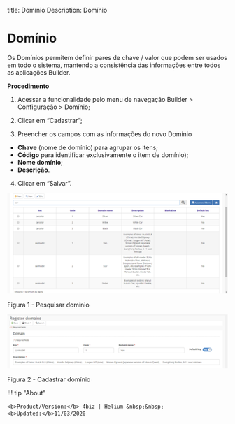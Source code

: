 title: Domínio
Description: Domínio
# Domínio

Os Domínios permitem definir pares de chave / valor que podem ser usados em todo o sistema, mantendo a consistência das informações entre todos as aplicações Builder.

**Procedimento**

1.	Acessar a funcionalidade pelo menu de navegação Builder > Configuração > Domínio;

2.	Clicar em “Cadastrar”;

3.	Preencher os campos com as informações do novo Domínio

- **Chave** (nome de domínio) para agrupar os itens;
- **Código** para identificar exclusivamente o item de domínio);
- **Nome domínio**;
- **Descrição**.

4.	Clicar em “Salvar”.



![search](images/builder-7.png)

Figura 1 - Pesquisar domínio


![search](images/builder-8.png)

Figura 2 - Cadastrar domínio

!!! tip "About"

    <b>Product/Version:</b> 4biz | Helium &nbsp;&nbsp;
    <b>Updated:</b>11/03/2020
